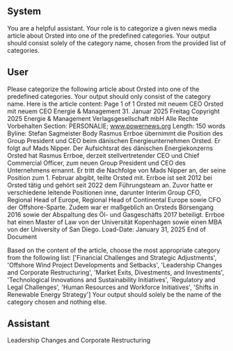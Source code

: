 ## System

You are a helpful assistant. Your role is to categorize a given news media article about Orsted into one of the predefined categories. Your output should consist solely of the category name, chosen from the provided list of categories.

## User


Please categorize the following article about Orsted into one of the predefined categories. 
Your output should only consist of the category name.
Here is the article content: Page 1 of 1
Orsted mit neuem CEO
Orsted mit neuem CEO
Energie & Management
31. Januar 2025 Freitag
Copyright 2025 Energie & Management Verlagsgesellschaft mbH Alle Rechte Vorbehalten
Section: PERSONALIE; www.powernews.org
Length: 150 words
Byline: Stefan Sagmeister
Body
Rasmus Errboe übernimmt die Position des Group President und CEO beim dänischen Energieunternehmen 
Orsted. Er folgt auf Mads Nipper.
Der Aufsichtsrat des dänischen Energiekonzerns Orsted hat Rasmus Errboe, derzeit stellvertretender CEO und 
Chief Commercial Officer, zum neuen Group President und CEO des Unternehmens ernannt. Er tritt die Nachfolge 
von Mads Nipper an, der seine Position zum 1. Februar abgibt, teilte Orsted mit.
Errboe ist seit 2012 bei Orsted tätig und gehört seit 2022 dem Führungsteam an. Zuvor hatte er verschiedene 
leitende Positionen inne, darunter Interim Group CFO, Regional Head of Europe, Regional Head of Continental 
Europe sowie CFO der Offshore-Sparte. Zudem war er maßgeblich an Orsteds Börsengang 2016 sowie der 
Abspaltung des Öl- und Gasgeschäfts 2017 beteiligt. Errboe hat einen Master of Law von der Universität 
Kopenhagen sowie einen MBA von der University of San Diego.
Load-Date: January 31, 2025
End of Document

Based on the content of the article, choose the most appropriate category from the following list: ['Financial Challenges and Strategic Adjustments', 'Offshore Wind Project Developments and Setbacks', 'Leadership Changes and Corporate Restructuring', 'Market Exits, Divestments, and Investments', 'Technological Innovations and Sustainability Initiatives', 'Regulatory and Legal Challenges', 'Human Resources and Workforce Initiatives', 'Shifts in Renewable Energy Strategy']
Your output should solely be the name of the category chosen and nothing else.
            

## Assistant

Leadership Changes and Corporate Restructuring

